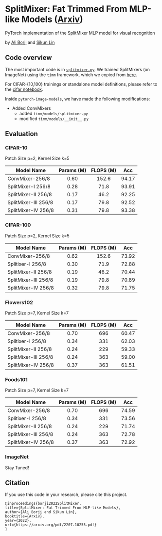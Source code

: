 # SplitMixer: Fat Trimmed From MLP-like Models ([Arxiv](https://arxiv.org/pdf/2207.10255.pdf))
PyTorch implementation of the SplitMixer MLP model for visual recognition

by [Ali Borji](https://github.com/aliborji) and [Sikun Lin](https://github.com/sklin93)







## Code overview

The most important code is in [`splitmixer.py`](https://github.com/aliborji/splitmixer/blob/main/pytorch-image-models/timm/models/splitmixer.py). We trained SplitMixers (on ImageNet) using the `timm` framework, which we copied from [here](http://github.com/rwightman/pytorch-image-models).

For CIFAR-{10,100} trainings or standalone model definitions, please refer to the [cifar notebook](https://github.com/aliborji/splitmixer/blob/main/splitmixer-cifar.ipynb).

Inside `pytorch-image-models`, we have made the following modifications: 

- Added ConvMixers
  - added `timm/models/splitmixer.py`
  - modified `timm/models/__init__.py`


## Evaluation


### CIFAR-10

Patch Size p=2, Kernel Size k=5


| Model Name | Params (M) | FLOPS (M) | Acc | 
|------------|:-----------:|:----------:|:----------:|
|ConvMixer-256/8|  0.60 | 152.6 | 94.17 |
|SplitMixer-I 256/8|  0.28 | 71.8 | 93.91 |
|SplitMixer-II 256/8|  0.17 | 46.2 | 92.25 |
|SplitMixer-III 256/8|  0.17 | 79.8 | 92.52 |
|SplitMixer-IV 256/8|  0.31 | 79.8 | 93.38 |



### CIFAR-100

Patch Size p=2, Kernel Size k=5


| Model Name | Params (M) | FLOPS (M) | Acc | 
|------------|:-----------:|:----------:|:----------:|
|ConvMixer-256/8|  0.62 | 152.6 | 73.92 |
|Splitixer-I 256/8|  0.30 | 71.9 | 72.88 |
|SplitMixer-II 256/8|  0.19 | 46.2 | 70.44 | 
|SplitMixer-III 256/8|  0.19 | 79.8 | 70.89 |
|SplitMixer-IV 256/8|  0.32 | 79.8 | 71.75 |



### Flowers102

Patch Size p=7, Kernel Size k=7

| Model Name | Params (M) | FLOPS (M) | Acc | 
|------------|:-----------:|:----------:|:----------:|
|ConvMixer-256/8|   0.70  |696 | 60.47 |
|Splitixer-I 256/8| 0.34 |331 | 62.03|
|SplitMixer-II 256/8|  0.24 | 229 | 59.33 |
|SplitMixer-III 256/8|  0.24 | 363 | 59.00 |
|SplitMixer-IV 256/8|   0.37 | 363 | 61.51 |



### Foods101

Patch Size p=7, Kernel Size k=7


| Model Name | Params (M) | FLOPS (M) | Acc | 
|------------|:-----------:|:----------:|:----------:|
|ConvMixer-256/8|   0.70   | 696  |  74.59 | 
|Splitixer-I 256/8|  0.34  |  331  |  73.56  | 
|SplitMixer-II 256/8 | 0.24  |  229  |  71.74   | 
|SplitMixer-III 256/8|  0.24  |  363  |  72.78  | 
|SplitMixer-IV 256/8|   0.37  |  363  |  72.92  | 



### ImageNet

Stay Tuned!





## Citation

If you use this code in your research, please cite this project.

```
@inproceedings{borji2022SplitMixer,
title={SplitMixer: Fat Trimmed From MLP-like Models},
author={Ali Borji and Sikun Lin},
booktitle={Arxiv},
year={2022},
url={https://arxiv.org/pdf/2207.10255.pdf}
}


